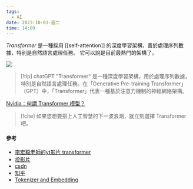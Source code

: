 ```yaml
---
tags:
  - AI
date: 2023-10-03-週二
time: 14:09
---
```

_Transformer_ 是一種採用 [[self-attention]] 的深度學習架構，善於處理序列數據，特別是自然語言處理任務。
它可以說是目前最熱門的架構了。

![](https://miro.medium.com/v2/resize:fit:898/format:webp/1*MKmVBgRiVQpPBe6YoEAgvw.png)


>[!tip] chatGPT
>"Transformer" 是一種深度學習架構，用於處理序列數據，特別是自然語言處理任務。在「Generative Pre-training Transformer」（GPT）中，「Transformer」代表一種基於注意力機制的神經網絡架構。

[Nvidia：何謂 Transformer 模型？](https://blogs.nvidia.com.tw/2022/06/21/what-is-a-transformer-model/)
> [!cite]
>如果您想要搭上人工智慧的下一波浪潮，就立刻選擇 Transformer 吧。

#### 參考
- [李宏毅老師的yt影片 transformer](https://www.youtube.com/watch?v=n9TlOhRjYoc)
- [投影片](https://speech.ee.ntu.edu.tw/~hylee/ml/ml2021-course-data/seq2seq_v9.pdf)
- [csdn](https://blog.csdn.net/rongsenmeng2835/article/details/110511294)
- [知乎](https://zhuanlan.zhihu.com/p/338817680)
- [Tokenizer and Embedding](https://zhuanlan.zhihu.com/p/631463712)
